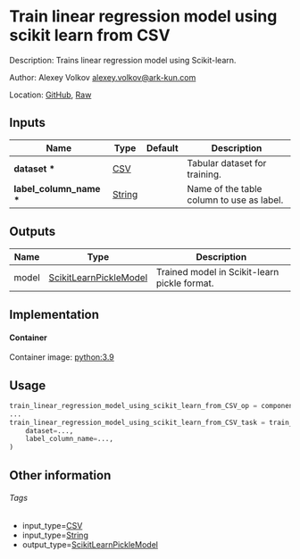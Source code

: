 <!-- BEGIN_GENERATED_CONTENT -->
# Train linear regression model using scikit learn from CSV

Description: Trains linear regression model using Scikit-learn.

Author: Alexey Volkov <alexey.volkov@ark-kun.com>

Location: [GitHub](https://github.com/Ark-kun/pipeline_components/blob/master/components/ML_frameworks/Scikit_learn/Train_linear_regression_model/from_CSV/component.yaml), [Raw](https://raw.githubusercontent.com/Ark-kun/pipeline_components/master/components/ML_frameworks/Scikit_learn/Train_linear_regression_model/from_CSV/component.yaml)

## Inputs

|Name|Type|Default|Description|
|-|-|-|-|
|**dataset** **\***|[CSV]||Tabular dataset for training.|
|**label_column_name** **\***|[String]||Name of the table column to use as label.|

## Outputs

|Name|Type|Description|
|-|-|-|
|model|[ScikitLearnPickleModel]|Trained model in Scikit-learn pickle format.|

## Implementation

#### Container

Container image: [python:3.9](https://hub.docker.com/r/_/python)

## Usage

```python
train_linear_regression_model_using_scikit_learn_from_CSV_op = components.load_component_from_url("https://raw.githubusercontent.com/Ark-kun/pipeline_components/master/components/ML_frameworks/Scikit_learn/Train_linear_regression_model/from_CSV/component.yaml")
...
train_linear_regression_model_using_scikit_learn_from_CSV_task = train_linear_regression_model_using_scikit_learn_from_CSV_op(
    dataset=...,
    label_column_name=...,
)
```

## Other information

###### Tags

* input_type=[CSV]
* input_type=[String]
* output_type=[ScikitLearnPickleModel]

[CSV]: https://github.com/Ark-kun/pipeline_components/tree/master/types/CSV
[ScikitLearnPickleModel]: https://github.com/Ark-kun/pipeline_components/tree/master/types/ScikitLearnPickleModel
[String]: https://github.com/Ark-kun/pipeline_components/tree/master/types/String
<!-- END_GENERATED_CONTENT -->
